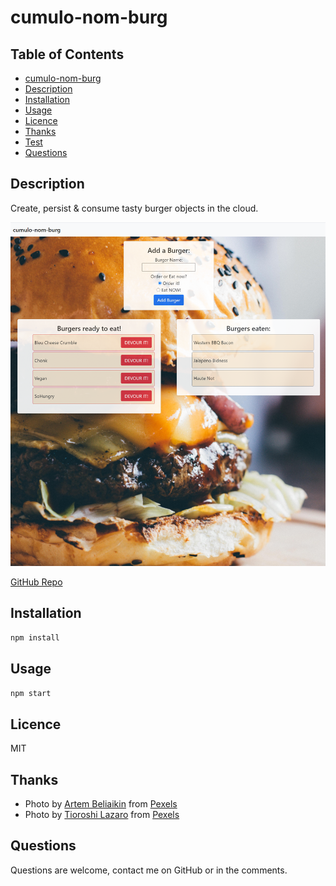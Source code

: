 # cumulo-nom-burg

## Table of Contents
- [cumulo-nom-burg](#cumulo-nom-burg)
- [Description](#description)
- [Installation](#installation)
- [Usage](#usage)
- [Licence](#licence)
- [Thanks](#thanks)
- [Test](#test)
- [Questions](#questions)

## Description

Create, persist & consume tasty burger objects in the cloud.

![](./public/assets/img/burger.png)


[GitHub Repo](https://www.github.com/brhestir/cumulo-nom-burg)


## Installation
```bash
npm install
```

## Usage
```bash
npm start
```

## Licence
MIT

## Thanks
- Photo by [Artem Beliaikin](https://www.pexels.com/@belart84?utm_content=attributionCopyText&utm_medium=referral&utm_source=pexels) from [Pexels](https://www.pexels.com/photo/red-burgers-freestanding-letter-on-wall-617230/?utm_content=attributionCopyText&utm_medium=referral&utm_source=pexels)
- Photo by [Tioroshi Lazaro](https://www.pexels.com/@tioroshi?utm_content=attributionCopyText&utm_medium=referral&utm_source=pexels) from [Pexels](https://www.pexels.com/photo/hamburger-with-cheese-2874979/?utm_content=attributionCopyText&utm_medium=referral&utm_source=pexels)

## Questions
Questions are welcome, contact me on GitHub or in the comments.



